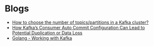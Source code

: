 # Blogs

- [How to choose the number of topics/partitions in a Kafka cluster?](https://www.confluent.io/blog/how-choose-number-topics-partitions-kafka-cluster/)
- [How Kafka’s Consumer Auto Commit Configuration Can Lead to Potential Duplication or Data Loss](https://blog.newrelic.com/engineering/kafka-consumer-config-auto-commit-data-loss/)
- [Golang - Working with Kafka](https://www.sohamkamani.com/golang/working-with-kafka/)
